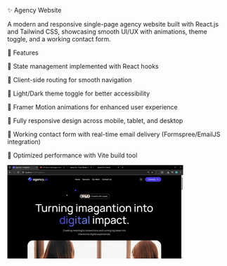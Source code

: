 ✨ Agency Website

A modern and responsive single-page agency website built with React.js and Tailwind CSS, showcasing smooth UI/UX with animations, theme toggle, and a working contact form.

🚀 Features

🔹 State management implemented with React hooks

🔹 Client-side routing for smooth navigation

🔹 Light/Dark theme toggle for better accessibility

🔹 Framer Motion animations for enhanced user experience

🔹 Fully responsive design across mobile, tablet, and desktop

🔹 Working contact form with real-time email delivery (Formspree/EmailJS integration)

🔹 Optimized performance with Vite build tool

![image alt](https://github.com/Pooja-Webdev-Maker/agency-ai/blob/7cc2147098819c18bb9059a73349965e0a6098f7/agency%20demo.gif)















